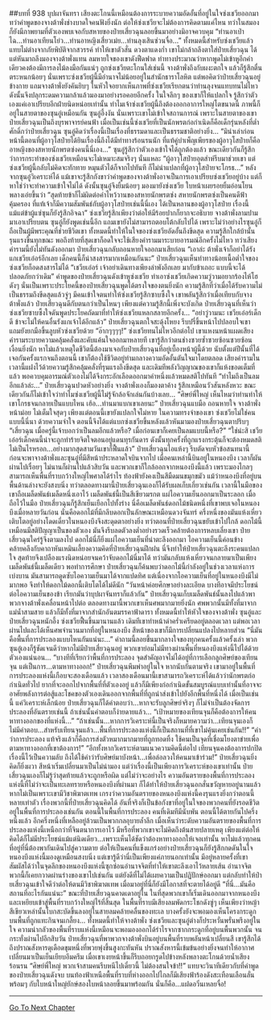 ##บทที่ 938 บุปผาจันทรา
เสียงตะโกนนี้เหมือนต้องการระบายความอัดอั้นที่อยู่ในใจซ่งเชวียออกมา ทว่าคำพูดของจางต้าพั่งช่างบาดใจคนฟังยิ่งนัก ต่อให้ซ่งเชวียจะไม่ต้องการคิดตามแค่ไหน ทว่าในสมองก็ยังมีภาพยามที่ตัวเองพบเจอกับสหายของป๋ายเสี่ยวฉุนลอยขึ้นมาอย่างมิอาจควบคุม
“ท่านอาเป่าไฉ...ท่านอาเทียนโย่ว...ท่านอาหญิงเสี่ยวเม่ย...ท่านลุงเสินซ่วนจื่อ...” ทั้งหมดนี้สำหรับซ่งเชวียแล้วแทบไม่ต่างจากภัยพิบัติจากสวรรค์ ทำให้เขาตัวสั่น ดวงตาแดงก่ำ เขาไม่กล้าถลึงตาใส่ป๋ายเสี่ยวฉุน ได้แต่หันมาถลึงมองจางต้าพั่งแทน ลมหายใจของเขาดังฟืดฟาด ท่าทางประมาณว่าหากพูดไม่เข้าหูอีกคำเดียวคงต้องมีการลงไม้ลงมือกันแน่ๆ
ถูกซ่งเชวียตะโกนใส่เช่นนี้ จางต้าพั่งถึงกับผงะตกใจ แล้วก็รู้สึกตื่นตระหนกน้อยๆ นั่นเพราะซ่งเชวียผู้นี้มีอำนาจไม่น้อยอยู่ในสำนักธาราโลหิต แต่พอคิดว่าป๋ายเสี่ยวฉุนอยู่ข้างกาย แถมจางต้าพั่งยังคันยิบๆ ในหัวใจอยากเห็นภาพที่ซ่งเชวียเรียกตนว่าท่านลุงจนแทบทนไม่ไหว ดังนั้นจึงปลุกระดมความกล้าแล้วมองมาอย่างรอคอยอีกครั้ง
ในใจลึกๆ ของเขาก็ให้แปลกใจ รู้สึกว่าตัวเองแค่เอาเปรียบอีกฝ่ายนิดหน่อยเท่านั้น ทำไมเจ้าซ่งเชวียผู้นี้ถึงต้องออกอาการใหญ่โตขนาดนี้
ภาพนี้ก็อยู่ในสายตาของซุนอู๋เหมือนกัน ซุนอู๋อึ้งงัน นั่นเพราะเขาไม่เข้าใจสถานการณ์ เพราะในสายตาของเขา ป๋ายเสี่ยวฉุนเป็นถึงบุรพาจารย์คนฟ้า
เมื่อเป็นเช่นนี้ซ่งเชวียที่เป็นนักพรตก่อกำเนิดก็คือเด็กรุ่นหลังที่ต่ำศักดิ์กว่าป๋ายเสี่ยวฉุน ซุนอู๋คิดว่าเรื่องนี้เป็นเรื่องที่ธรรมดาและเป็นธรรมชาติอย่างยิ่ง...
“มิน่าเล่าก่อนหน้านี้ตอนที่ผู้อาวุโสป๋ายได้ยินเรื่องนี้ถึงได้มีท่าทางร้อนรนนัก ที่แท้คู่บำเพ็ญเพียรของผู้อาวุโสป๋ายก็คืออาหญิงของสหายนักพรตซ่งคนนี้นี่เอง...” ซุนอู๋รู้สึกว่าตัวเองเข้าใจได้ถูกต้องแล้ว ขณะเดียวกันก็รู้สึกว่าการกระทำของซ่งเชวียเหมือนจะไม่เหมาะสมจริงๆ นั่นแหละ
“ผู้อาวุโสป๋ายอุตส่าห์รีบมาช่วยเขา แต่ซ่งเชวียผู้นี้กลับไม่คิดจะทักทาย หมุนตัวได้ก็จากไปทันที ก็ไม่น่าแปลกที่ผู้อาวุโสป๋ายจะโกรธ...” หลังจากซุนอู๋วิเคราะห์ได้ แม้เขาจะรู้สึกกังขาว่าคำพูดของจางต้าพั่งอาจเป็นการเอาเปรียบซ่งเชวียอยู่บ้าง แต่ก็หาใช่ว่าจะทำความเข้าใจไม่ได้
ดังนั้นซุนอู๋จึงยิ้มน้อยๆ มองมายังซ่งเชวีย ใบหน้าเผยรอยยิ้มอ่อนโยนพลางเอ่ยขึ้นว่า
“สุดท้ายข้าก็ไม่ผิดต่อคำไหว้วานของสหายนักพรตซ่ง สหายนักพรตซ่งเป็นคนดีฟ้าคุ้มครอง ที่แท้เจ้าก็มีความสัมพันธ์กับผู้อาวุโสป๋ายเช่นนี้นี่เอง ได้เป็นหลานของผู้อาวุโสป๋าย เรื่องนี้แม้แต่ข้าผู้แซ่ซุนก็ยังรู้สึกอิจฉา”
ซ่งเชวียรู้สึกเพียงว่าต่อให้มีร้อยปากก็ยากจะอธิบาย จางต้าพั่งลามปามมาเอาเปรียบตน ซุนอู๋ก็ยังพูดเช่นนี้อีก แถมเขายังไม่สามารถตอบโต้กลับไปได้ เพราะไม่ว่าอย่างไรซุนอู๋ก็ถือเป็นผู้มีพระคุณที่ช่วยชีวิตเขา
ทั้งหมดนี้ทำให้ในใจของซ่งเชวียอัดอั้นถึงขีดสุด ความรู้สึกใกล้บ้านั้นรุนแรงขึ้นทุกขณะ พอถึงท้ายที่สุดเขาก็อดใจจะใช้เสียงคำรามมาระบายอารมณ์อีกครั้งไม่ไหว ทว่าเสียงคำรามนี้ยังไม่ทันดังออกมา ป๋ายเสี่ยวฉุนกลับถอนหายใจออกมาเสียก่อน
“เอาล่ะ ต้าพั่งเจ้าก็อย่าได้รังแกเชวียเอ๋อร์อีกเลย เด็กคนนี้ก็น่าสงสารมากเหมือนกันนะ” ป๋ายเสี่ยวฉุนเห็นท่าทางน้อยเนื้อต่ำใจของซ่งเชวียก็อดสงสารไม่ได้
“เชวียเอ๋อร์ เจ้าอย่าเดินทางเพียงลำพังอีกเลย มากับข้าเถอะ แบบนี้จะได้ปลอดภัยกว่าเดิม” คำพูดของป๋ายเสี่ยวฉุนดังเข้าหูซ่งเชวีย ทำเอาซ่งเชวียเกิดความวู่วามอยากร้องไห้โฮดังๆ นั่นเป็นเพราะประโยคนี้ของป๋ายเสี่ยวฉุนพูดได้ตรงใจของตนยิ่งนัก ความรู้สึกที่ว่าเมื่อได้รับความไม่เป็นธรรมถึงขีดสุดแล้วจู่ๆ มีคนเข้าใจตนทำให้ซ่งเชวียรู้สึกซาบซึ้งใจ เขาพลันรู้สึกว่าเมื่อเทียบกับจางต้าพั่งแล้ว ป๋ายเสี่ยวฉุนดีกับตนกว่าเป็นไหนๆ
เพียงแต่ความรู้สึกนี้เพิ่งจะบังเกิด ป๋ายเสี่ยวฉุนที่เห็นว่าซ่งเชวียซาบซึ้งใจดันพูดประโยคถัดมาที่ทำให้ซ่งเชวียแหลกสลายอีกครั้ง...
“อย่าวู่วามนะ เชวียเอ๋อร์เด็กดี ข้าจะไม่ให้คนอื่นรังแกเจ้าได้อีกแล้ว” ป๋ายเสี่ยวฉุนตกใจสะดุ้งโหยง รีบปรี่ขึ้นหน้าไปปลอบใจเขา แถมยังยกมือขึ้นลูบหัวซ่งเชวียด้วย
“อ๊ากๆๆๆๆ!” ซ่งเชวียทนไม่ไหวอีกต่อไป เขาแหงนหน้าแผดเสียงคำรามระบายความคลุ้มคลั่งและคับแค้นใจออกมาหลายที เขารู้สึกว่าตนช่างซวยซ้ำซวยซ้อนซวยซ้อนเงื่อนยิ่งนัก หาไม่แล้วเหตุใดชีวิตนี้ต้องมาเจอกับป๋ายเสี่ยวฉุนที่อยู่เบื้องหน้าผู้นี้ด้วย
นับตั้งแต่ปีนั้นที่ได้เจอกันครั้งแรกจนถึงตอนนี้ เขาก็ต้องใช้ชีวิตอยู่ท่ามกลางความอัดอั้นตันใจมาโดยตลอด เสียงคำรามในเวลานี้แฝงไว้ด้วยความรู้สึกคลุ้มคลั่งที่รุนแรงถึงขีดสุด และเดิมทีพลังวิญญาณของเขาก็แห้งขอดเต็มที่แล้ว พอควบคุมอารมณ์ตัวเองไม่ได้จึงกระอักเลือดออกมาคำหนึ่งแล้วหมดสติไปทันที
“ทำไมถึงเป็นลมอีกแล้วล่ะ...” ป๋ายเสี่ยวฉุนปวดหัวอย่างยิ่ง จางต้าพั่งเองก็มองตาค้าง รู้สึกเหมือนวัวสันหลังหวะ ขณะเดียวกันก็ไม่เข้าใจว่าทำไมซ่งเชวียผู้นี้ไม่รู้จักล้อจักเล่นกันบ้างเลย...
“ศิษย์พี่ใหญ่ เห็นไหมว่าท่านทำให้เขาโกรธจนกลายเป็นแบบไหน เฮ้อ...ท่านมาแบกเขาเลยนะ” ป๋ายเสี่ยวฉุนแบมือ ถอนหายใจ
จางต้าพั่งหน้าม่อย ไม่เต็มใจสุดๆ เพียงแต่ตอนนี้เขายังแปลกใจไม่หาย ในความทรงจำของเขา ซ่งเชวียไม่ใช่คนแบบนี้นี่นา ด้วยความจำใจ ตอนนี้จึงได้แต่แบกซ่งเชวียขึ้นหลังแล้วหันมามองป๋ายเสี่ยวฉุนตาปริบๆ
“เสี่ยวฉุน เมื่อครู่นี้เจ้าบอกว่าเป็นลมอีกแล้วหรือ? เมื่อก่อนเขาก็เคยเป็นลมแบบนี้หรือ?”
“ใช่น่ะสิ เชวียเอ๋อร์เด็กคนนี้น่าจะถูกทำร้ายจิตใจตอนอยู่แดนทุรกันดาร ดังนั้นทุกครั้งที่ถูกแรงกระตุ้นก็จะต้องหมดสติ ไม่เป็นไรหรอก...อย่างมากสุดสามวันเขาก็ฟื้นแล้ว” ป๋ายเสี่ยวฉุนไอแห้งๆ รีบตัดจบหัวข้อสนทนานี้ ก่อนจะพาจางต้าพั่งและซุนอู๋ที่มีสีหน้าประหลาดใจบินจากไป
เมื่อคนเหล่านี้บินอยู่ในหนองบึง เวลาก็ผันผ่านไปเรื่อยๆ ไม่นานก็ผ่านไปแล้วสิบวัน และพวกเขาก็ใกล้ออกจากหนองบึงนี้แล้ว เพราะมองไกลๆ สามารถเห็นพื้นที่ราบกว้างใหญ่ไพศาลได้รำไร
ท้องฟ้ายังคงเป็นสีมืดมนขมุกขมัว แม้ว่าหนองบึงที่อยู่บนพื้นด้านล่างจะยังสงบนิ่ง ทว่าตลอดทางมานี้ป๋ายเสี่ยวฉุนเองก็ได้รับผลเก็บเกี่ยวเช่นกัน เวลานี้ในมือของเขาถือเมล็ดพันธ์เมล็ดหนึ่งเอาไว้
เมล็ดพันธ์นี้เป็นสีเขียวมรกต แผ่ไอความเย็นออกมาเป็นระลอก เมื่อถือไว้ในมือ ป๋ายเสี่ยวฉุนก็รู้สึกเย็นเยือกไปทั้งร่าง
นี่คือเมล็ดพันธ์ดอกไม้ชนิดหนึ่งที่เขาพบเจอในหนองบึงเมื่อหลายวันก่อน
นั่นคือดอกไม้ที่มีกลีบดอกเป็นลักษณะเหมือนดวงจันทร์ ครึ่งหนึ่งของมันแห้งเหี่ยว เติบโตอยู่อย่างโดดเดี่ยวในหนองบึงจึงสะดุดตาอย่างยิ่ง ทว่าตอนที่ป๋ายเสี่ยวฉุนขยับเข้าไปใกล้ ดอกไม้นี้เหมือนมีสติปัญญาเป็นของตัวเอง มันจึงรีบลดตัวลงต่ำอย่างรวดเร็วคล้ายต้องการหลบเลี่ยงเขา ป๋ายเสี่ยวฉุนใคร่รู้จึงตามลงไป ดอกไม้นี่ก็ยิ่งแผ่ไอความเย็นที่น่าตะลึงออกมา ไอความเย็นนี้ค่อนข้างคล้ายคลึงกับคาถาหันเหมินเลี้ยงความคิดที่ป๋ายเสี่ยวฉุนฝึกฝน
นี่จึงทำให้ป๋ายเสี่ยวฉุนตะลึงระคนแปลกใจ สุดท้ายจึงเปลืองแรงนิดหน่อยจนคว้าจับดอกไม้นี่มาได้ ทว่ามันกลับแห้งเหี่ยวจนกลายมาเป็นเพียงเมล็ดพันธ์นี้เมล็ดเดียว
พอทำการศึกษา ป๋ายเสี่ยวฉุนก็ค้นพบว่าดอกไม้นี้กำลังอยู่ในช่วงเวลาแห่งการเบ่งบาน มันสามารถดูดซับไอความเย็นมาได้จากแปดทิศ แต่เนื่องจากไอความเย็นที่อยู่ในหนองบึงมีไม่มากพอ จึงทำให้ดอกไม้ดอกนี้เติบโตได้ไม่ดีนัก
“วันหน้าค่อยศึกษาอย่างละเอียด บางทีอาจมีประโยชน์ต่อไอความเย็นของข้า เรียกมันว่าบุปผาจันทราก็แล้วกัน” ป๋ายเสี่ยวฉุนเก็บเมล็ดพันธ์นั้นลงไปแล้วพาพวกจางต้าพั่งเคลื่อนหน้าไปต่อ ตลอดทางมานี้พวกเขาเห็นศพมากมายยิ่งนัก ศพพวกนั้นมีทั้งที่มาจากแม่น้ำสามสาย แล้วก็มีทั้งที่มาจากสำนักอันตมรรคาฟ้าดารา
ทั้งหมดนี้ทำให้หัวใจของจางต้าพั่ง ซุนอู๋และป๋ายเสี่ยวฉุนหนักอึ้ง ซ่งเชวียฟื้นขึ้นมานานแล้ว เดิมทีเขาทำหน้าดำคร่ำเครียดอยู่ตลอดเวลา แต่พอเวลาผ่านไปและได้เห็นศพจำนวนมากที่อยู่ในหนองบึง สีหน้าของเขาก็มีการเปลี่ยนแปลงไปหลายส่วน
“นี่มันคือพื้นที่การประลองแบบไหนกันแน่นะ...” คำถามนี้ลอยขึ้นมากลางใจของทุกคนครั้งแล้วครั้งเล่า พวกซุนอู๋เองก็รู้ชัดเจนดีว่าหากไม่มีป๋ายเสี่ยวฉุนอยู่ พวกเขาย่อมไม่มีทางผ่านพื้นที่หนองบึงแห่งนี้ไปได้ด้วยตัวเองแน่นอน...
“บางทีที่เรียกว่าพื้นที่การประลอง จุดสำคัญอาจไม่ได้อยู่ที่การเลือกลูกศิษย์ของเทียนจุน แต่เป็นการ...ตามหาทางออก!” ป๋ายเสี่ยวฉุนพึมพำอยู่ในใจ หากนับกันตามจริง เขามาอยู่ในพื้นที่การประลองแห่งนี้เกือบจะสองเดือนแล้ว
เวลาสองเดือนมานี้เขาสามารถวิเคราะห์ได้แล้วว่านักพรตก่อกำเนิดทั่วไป ยากที่จะออกไปจากพื้นที่ที่ตัวเองอยู่ แล้วก็มีเพียงก่อกำเนิดขั้นสมบูรณ์แบบเท่านั้นที่อาจจะอาศัยพลังการต่อสู้และโชคของตัวเองเดินออกจากพื้นที่ที่ถูกนำส่งเข้าไปยังอีกพื้นที่หนึ่งได้
เมื่อเป็นเช่นนี้ แค่วิเคราะห์เล็กน้อย ป๋ายเสี่ยวฉุนก็ได้คำตอบว่า...หากจะรับลูกศิษย์จริงๆ ก็ไม่จำเป็นต้องจัดการประลองที่อันตรายเช่นนี้
ถ้าเช่นนั้นคำตอบก็ง่ายดายแล้ว...
“เป้าหมายของเทียนจุนก็คือต้องการให้คนหาทางออกของที่แห่งนี้...”
“ถ้าเช่นนั้น...หากการวิเคราะห์นี้เป็นจริงก็หมายความว่า...เทียนจุนเองก็ไม่มีคำตอบ...สำหรับเทียนจุนแล้ว...พื้นที่การประลองแห่งนี้ก็เป็นสถานที่ที่เขาไม่คุ้นเคยเช่นกัน!!”
“คำว่าการประลอง แท้จริงแล้วก็คือการส่งตัวหมากมากมายที่ถูกทอดทิ้ง ใช้คนเป็นจุดที่เชื่อมโยงตาข่ายเพื่อตามหาทางออกที่เขาต้องการ!”
“อีกทั้งหากวิเคราะห์ตามแนวความคิดนี้ต่อไป เทียนจุนคงต้องการปกปิดเรื่องนี้ไว้เป็นความลับ ถึงได้ใช้คำว่ารับศิษย์มาบังหน้า...เพื่อล่อลวงให้คนมาเข้าร่วม!” ป๋ายเสี่ยวฉุนยิ่งคิดก็ยิ่งผวา สีหน้าเริ่มเปลี่ยนมาเป็นไม่น่ามอง แต่ว่าเรื่องนี้เป็นเพียงการวิเคราะห์ของเขาเท่านั้น ป๋ายเสี่ยวฉุนเองก็ไม่รู้ว่าสุดท้ายแล้วจะถูกหรือผิด
แต่ไม่ว่าจะอย่างไร ความอันตรายของพื้นที่การประลองแห่งนี้ที่ไม่ว่าจะเป็นทะเลทรายหรือหนองบึงที่ผ่านมา ก็ได้ทำให้ป๋ายเสี่ยวฉุนอกสั่นขวัญหายอยู่นานแล้ว
หากไม่เป็นเพราะเขามีวิชาพิฆาตเทพ เกรงว่าความอันตรายของหนองบึงแห่งนี้คงรุนแรงยิ่งกว่าตอนนี้หลายเท่าตัว
เรื่องพวกนี้ที่ป๋ายเสี่ยวฉุนคิดได้ อันที่จริงก็เป็นข้อกังขาที่อยู่ในใจของพวกคนที่ยังรอดชีวิตอยู่ในพื้นที่การประลองเช่นกัน ตอนนี้ในพื้นที่การประลอง คนที่เดิมทีมีนับพัน ตอนนี้ได้ตายกันไปครึ่งหนึ่งแล้ว
อีกครึ่งหนึ่งที่เหลืออยู่ล้วนเป็นพวกกลอุบายล้ำลึก เมื่อเห็นว่าระดับความอันตรายของพื้นที่การประลองแห่งนี้เหนือกว่าที่จินตนาการเอาไว้ มีหรือที่พวกเขาจะไม่คิดถึงต้นสายปลายเหตุ
เพียงแต่ต่อให้คิดได้ก็ไม่มีประโยชน์แม้แต่นิดเดียว...เพราะเห็นได้ชัดว่าต้องหาทางออกให้เจอเท่านั้น หาไม่แล้วทุกคนที่อยู่ที่นี่ต้องพากันเดินไปสู่ความตาย
ต่อให้เป็นคนที่แข็งแกร่งอย่างป๋ายเสี่ยวฉุนก็ยังรู้สึกกดดันในใจ หนองบึงแห่งนี้มองดูเหมือนสงบนิ่ง แต่เขารู้ดีว่านี่เป็นเพียงแค่ภายนอกเท่านั้น มีอยู่หลายครั้งที่เขาสัมผัสได้ว่าในจุดลึกของหนองบึงแห่งนี้ซุกซ่อนอำนาจจิตที่ทำให้เขาตะลึงเอาไว้หลายเส้น
อำนาจจิตพวกนี้ก็เคยกวาดผ่านร่างของเขาไปเช่นกัน แต่ยังดีที่ไม่ได้เผยความเป็นปฏิปักษ์ออกมา แต่กลับทำให้ป๋ายเสี่ยวฉุนเข้าใจดีว่าต่อให้ตนมีวิชาพิฆาตเทพ เมื่อมาอยู่ที่นี่ก็ยังมีโอกาสที่จะตายได้อยู่ดี
“ที่นี่...มันคือสถานที่อะไรกันแน่นะ” ขณะที่ป๋ายเสี่ยวฉุนคาดเดาอยู่ใน ในที่สุดพวกเขาก็เริ่มเดินออกมาจากหนองบึงและเหยียบเข้าสู่พื้นที่ราบกว้างใหญ่ไร้ที่สิ้นสุด
ในพื้นที่ราบมีเสียงลมพัดกระโชกดังซู่ๆ เห็นเพียงว่าหญ้าสีเขียวเหล่านั้นโบกสะบัดขึ้นลงอยู่ในสายลมคล้ายคลื่นของทะเล บางครั้งยังจะพอมองเห็นโครงกระดูกบนพื้นที่ถูกแทะกินจนเกลี้ยง...
ทั้งหมดนี้ทำให้จางต้าพั่ง ซ่งเชวียและซุนอู๋ต่างก็ประหวั่นพรั่นพรึงอยู่ในใจ ความน่ากลัวของพื้นที่ราบแห่งนี้เหมือนจะพอมองออกได้รำไรจากซากกระดูกที่อยู่บนพื้นพวกนั้น
จนกระทั่งผ่านไปอีกสิบวัน ป๋ายเสี่ยวฉุนที่พาพวกจางต้าพั่งบินอยู่บนพื้นที่ราบพลันหน้าเปลี่ยนสี เขารู้สึกได้ถึงปราณสังหารดุเดือดขุมหนึ่งที่พวยพุ่งขึ้นสูงกะทันหัน ปราณสังหารนี้เข้มข้นอย่างยิ่งจนทำให้อากาศเปลี่ยนมาเป็นเย็นเยียบอึมครึม เมื่อเขาเงยหน้าขึ้นก็รีบถอยกรูดไปข้างหลังพลางตะโกนด้วยน้ำเสียงร้อนรน
“ศิษย์พี่ใหญ่ พวกเจ้าสามคนรีบหนีไปเดี๋ยวนี้ ไม่ต้องสนใจข้า!!”
แทบจะวินาทีเดียวกับที่คำพูดของป๋ายเสี่ยวฉุนดังจบ บนท้องฟ้าเหนือพื้นที่ราบที่ห่างออกไปไกลก็มีเสียงฟ้าร้องดังสะเทือนเลือนลั่นพร้อมๆ กับใบหน้าใหญ่ยักษ์สองใบหน้าลอยขึ้นมาพร้อมกัน
นั่นก็คือ...แฝดอวิ๋นเหลยจื่อ!

------


[Go To Next Chapter]( ./85.md)